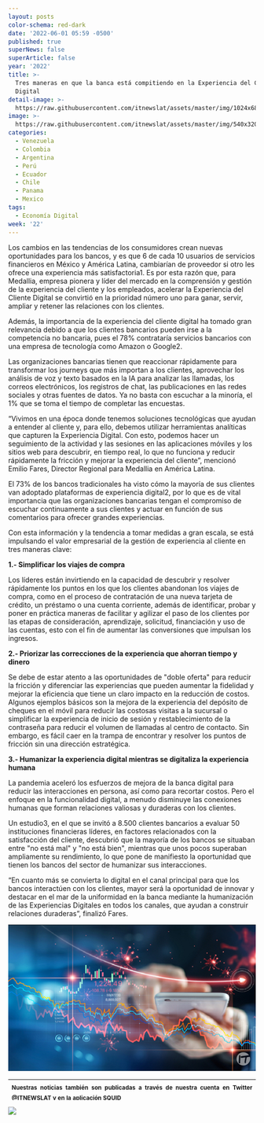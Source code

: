 ```yaml
---
layout: posts
color-schema: red-dark
date: '2022-06-01 05:59 -0500'
published: true
superNews: false
superArticle: false
year: '2022'
title: >-
  Tres maneras en que la banca está compitiendo en la Experiencia del Cliente
  Digital
detail-image: >-
  https://raw.githubusercontent.com/itnewslat/assets/master/img/1024x680/bolsa-de-valores-en-el-cel-g.jpg
image: >-
  https://raw.githubusercontent.com/itnewslat/assets/master/img/540x320/bolsa-de-valores-en-el-cel-p.jpg
categories:
  - Venezuela
  - Colombia
  - Argentina
  - Perú
  - Ecuador
  - Chile
  - Panama
  - Mexico
tags:
  - Economía Digital
week: '22'
---
```

Los cambios en las tendencias de los consumidores crean nuevas oportunidades para los bancos, y es que 6 de cada 10 usuarios de servicios financieros en México y América Latina, cambiarían de proveedor si otro les ofrece una experiencia más satisfactoria1. Es por esta razón que, para Medallia, empresa pionera y líder del mercado en la comprensión y gestión de la experiencia del cliente y los empleados, acelerar la Experiencia del Cliente Digital se convirtió en la prioridad número uno para ganar, servir, ampliar y retener las relaciones con los clientes.

Además, la importancia de la experiencia del cliente digital ha tomado gran relevancia debido a que los clientes bancarios pueden irse a la competencia no bancaria, pues el 78% contrataría servicios bancarios con una empresa de tecnología como Amazon o Google2.

Las organizaciones bancarias tienen que reaccionar rápidamente para transformar los journeys que más importan a los clientes, aprovechar los análisis de voz y texto basados en la IA para analizar las llamadas, los correos electrónicos, los registros de chat, las publicaciones en las redes sociales y otras fuentes de datos. Ya no basta con escuchar a la minoría, el 1% que se toma el tiempo de completar las encuestas. 

“Vivimos en una época donde tenemos soluciones tecnológicas que ayudan a entender al cliente y, para ello, debemos utilizar herramientas analíticas que capturen la Experiencia Digital. Con esto, podemos hacer un seguimiento de la actividad y las sesiones en las aplicaciones móviles y los sitios web para descubrir, en tiempo real, lo que no funciona y reducir rápidamente la fricción y mejorar la experiencia del cliente”, mencionó Emilio Fares, Director Regional para Medallia en América Latina.

El 73% de los bancos tradicionales ha visto cómo la mayoría de sus clientes van adoptado plataformas de experiencia digital2, por lo que es de vital importancia que las organizaciones bancarias tengan el compromiso de escuchar continuamente a sus clientes y actuar en función de sus comentarios para ofrecer grandes experiencias. 

Con esta información y la tendencia a tomar medidas a gran escala, se está impulsando el valor empresarial de la gestión de experiencia al cliente en tres maneras clave:

**1.- Simplificar los viajes de compra**

Los líderes están invirtiendo en la capacidad de descubrir y resolver rápidamente los puntos en los que los clientes abandonan los viajes de compra, como en el proceso de contratación de una nueva tarjeta de crédito, un préstamo o una cuenta corriente, además de identificar, probar y poner en práctica maneras de facilitar y agilizar el paso de los clientes por las etapas de consideración, aprendizaje, solicitud, financiación y uso de las cuentas, esto con el fin de aumentar las conversiones que impulsan los ingresos.

**2.- Priorizar las correcciones de la experiencia que ahorran tiempo y dinero**

Se debe de estar atento a las oportunidades de "doble oferta" para reducir la fricción y diferenciar las experiencias que pueden aumentar la fidelidad y mejorar la eficiencia que tiene un claro impacto en la reducción de costos. Algunos ejemplos básicos son la mejora de la experiencia del depósito de cheques en el móvil para reducir las costosas visitas a la sucursal o simplificar la experiencia de inicio de sesión y restablecimiento de la contraseña para reducir el volumen de llamadas al centro de contacto. Sin embargo, es fácil caer en la trampa de encontrar y resolver los puntos de fricción sin una dirección estratégica. 

**3.- Humanizar la experiencia digital mientras se digitaliza la experiencia humana**

La pandemia aceleró los esfuerzos de mejora de la banca digital para reducir las interacciones en persona, así como para recortar costos. Pero el enfoque en la funcionalidad digital, a menudo disminuye las conexiones humanas que forman relaciones valiosas y duraderas con los clientes. 

Un estudio3, en el que se invitó a 8.500 clientes bancarios a evaluar 50 instituciones financieras líderes, en factores relacionados con la satisfacción del cliente, descubrió que la mayoría de los bancos se situaban entre "no está mal" y "no está bien", mientras que unos pocos superaban ampliamente su rendimiento, lo que pone de manifiesto la oportunidad que tienen los bancos del sector de humanizar sus interacciones.

“En cuanto más se convierta lo digital en el canal principal para que los bancos interactúen con los clientes, mayor será la oportunidad de innovar y destacar en el mar de la uniformidad en la banca mediante la humanización de las Experiencias Digitales en todos los canales, que ayudan a construir relaciones duraderas”, finalizó Fares.

![](https://raw.githubusercontent.com/itnewslat/assets/master/img/540x320/bolsa-de-valores-en-el-cel-p.jpg)

<table style="height: 42px;" width="569">
<tbody>
<tr>
<td style="text-align: justify;"><sub><strong>Nuestras noticias también son publicadas a través de nuestra cuenta en Twitter <a href="https://twitter.com/itnewslat?lang=es">@ITNEWSLAT</a> y en la aplicación <a href="https://squidapp.co/en/">SQUID</a></strong></sub></td>
</tr>
</tbody>
</table>

<img src="https://tracker.metricool.com/c3po.jpg?hash=56f88a41e39ab42c063cc51676587a04"/>